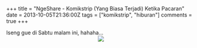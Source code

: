 +++
title = "NgeShare - Komikstrip (Yang Biasa Terjadi) Ketika Pacaran"
date = 2013-10-05T21:36:00Z
tags = ["komikstrip", "hiburan"]
comments = true
+++

<div style="text-align: justify;">Iseng gue di Sabtu malam ini, hahaha...<br />
<center><img border="0" src="https://1.bp.blogspot.com/-76e5hGPRZOg/UlAjZq2fsBI/AAAAAAAADF4/qBoqPB_Li7Y/s1600/yang_biasa_ketika_pacaran.jpg" /></center></div>
